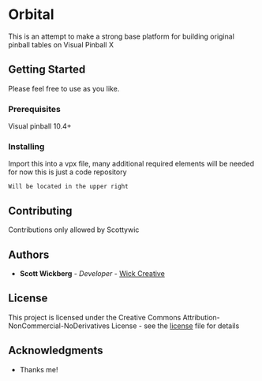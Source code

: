 # Orbital

This is an attempt to make a strong base platform for building original pinball tables on Visual Pinball X

## Getting Started

Please feel free to use as you like.

### Prerequisites

Visual pinball 10.4+

### Installing

Import this into a vpx file, many additional required elements will be needed for now this is just a code repository

```
Will be located in the upper right
```

## Contributing

Contributions only allowed by Scottywic

## Authors

* **Scott Wickberg** - *Developer* - [Wick Creative](https://github.com/wickcreative)

## License

This project is licensed under the Creative Commons Attribution-NonCommercial-NoDerivatives License - see the [license](https://creativecommons.org/licenses/by-nc-nd/4.0/legalcode) file for details

## Acknowledgments

* Thanks me!
